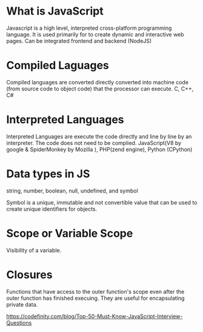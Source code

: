 # What is JavaScript 

Javascript is a high level, interpreted cross-platform programming language. It is used primarily for to create dynamic and interactive web pages. Can be integrated frontend and backend (NodeJS)

# Compiled Laguages

Compiled languages are converted directly converted into machine code (from source code to object code) that the processor can execute. C, C++, C#

# Interpreted Languages

Interpreted Languages are execute the code directly and line by line by an interpreter. The code does not need to be complied. JavaScript(V8 by google & SpiderMonkey by Mozilla ), PHP(zend engine), Python (CPython)

# Data types in JS

string, number, boolean, null, undefined, and symbol

Symbol is a unique, immutable and not convertible value that can be used to create unique identifiers for objects.

 # Scope or Variable Scope

Visibility of a variable.

# Closures

Functions that have access to the outer function's scope even after the outer function has finished execuing. They are useful for encapsulating private data.

https://codefinity.com/blog/Top-50-Must-Know-JavaScript-Interview-Questions
